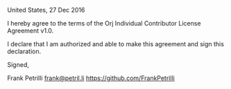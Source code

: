 United States, 27 Dec 2016

I hereby agree to the terms of the Orj Individual Contributor License
Agreement v1.0.

I declare that I am authorized and able to make this agreement and sign this
declaration.

Signed,

Frank Petrilli frank@petril.li https://github.com/FrankPetrilli
